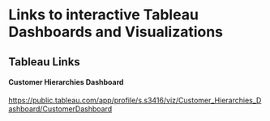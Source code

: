 # Links to __interactive__ Tableau Dashboards and Visualizations

## Tableau Links
#### Customer Hierarchies Dashboard 

https://public.tableau.com/app/profile/s.s3416/viz/Customer_Hierarchies_Dashboard/CustomerDashboard 
